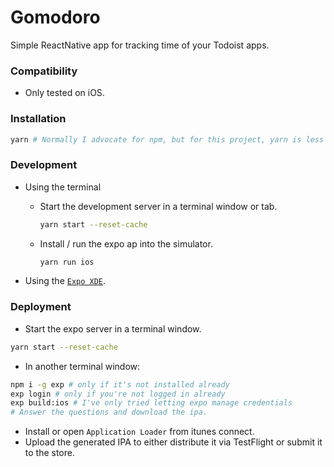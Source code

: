 # Gomodoro
Simple ReactNative app for tracking time of your Todoist apps.

### Compatibility
- Only tested on iOS.

### Installation
```bash
yarn # Normally I advocate for npm, but for this project, yarn is less buggy.
```

### Development
- Using the terminal
  - Start the development server in a terminal window or tab.
    ```bash
    yarn start --reset-cache
    ```
  - Install / run the expo ap into the simulator.
    ```bash
    yarn run ios
    ```

- Using the [`Expo XDE`](https://github.com/expo/xde/releases).

### Deployment

- Start the expo server in a terminal window.
```bash
yarn start --reset-cache
```
- In another terminal window:
```bash
npm i -g exp # only if it's not installed already
exp login # only if you're not logged in already
exp build:ios # I've only tried letting expo manage credentials
# Answer the questions and download the ipa.
```
- Install or open `Application Loader` from itunes connect.
- Upload the generated IPA to either distribute it via TestFlight or submit it to the store.
